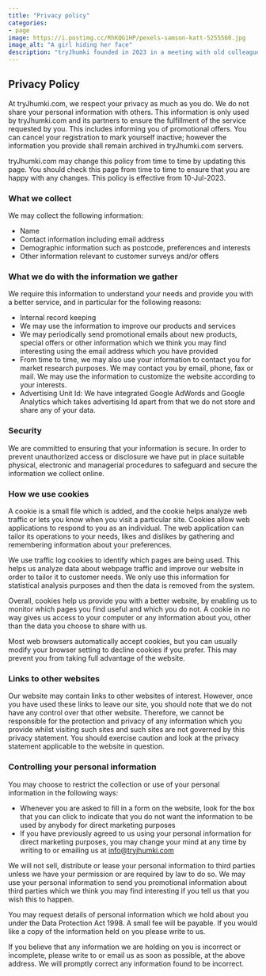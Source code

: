 ```yaml
---
title: "Privacy policy"
categories:
- page
image: https://i.postimg.cc/RhKQG1HP/pexels-samson-katt-5255560.jpg
image_alt: "A girl hiding her face"
description: "tryJhumki founded in 2023 in a meeting with old colleague with a deep sense of excitement about the possibilities in the world of earrings and making ladies beautiful feel proud"
---
```


## Privacy Policy
At tryJhumki.com, we respect your privacy as much as you do. We do not share your personal information with others. This information is only used by tryJhumki.com and its partners to ensure the fulfillment of the service requested by you. This includes informing you of promotional offers. You can cancel your registration to mark yourself inactive; however the information you provide shall remain archived in tryJhumki.com servers.

tryJhumki.com may change this policy from time to time by updating this page. You should check this page from time to time to ensure that you are happy with any changes. This policy is effective from 10-Jul-2023.

### What we collect
We may collect the following information:

* Name
* Contact information including email address
* Demographic information such as postcode, preferences and interests
* Other information relevant to customer surveys and/or offers

### What we do with the information we gather
We require this information to understand your needs and provide you with a better service, and in particular for the following reasons:

* Internal record keeping
* We may use the information to improve our products and services
* We may periodically send promotional emails about new products, special offers or other information which we think you may find interesting using the email address which you have provided
* From time to time, we may also use your information to contact you for market research purposes. We may contact you by email, phone, fax or mail. We may use the information to customize the website according to your interests.
* Advertising Unit Id: We have integrated Google AdWords and Google Analytics which takes advertising Id apart from that we do not store and share any of your data.

### Security
We are committed to ensuring that your information is secure. In order to prevent unauthorized access or disclosure we have put in place suitable physical, electronic and managerial procedures to safeguard and secure the information we collect online.

### How we use cookies
A cookie is a small file which is added, and the cookie helps analyze web traffic or lets you know when you visit a particular site. Cookies allow web applications to respond to you as an individual. The web application can tailor its operations to your needs, likes and dislikes by gathering and remembering information about your preferences.

We use traffic log cookies to identify which pages are being used. This helps us analyze data about webpage traffic and improve our website in order to tailor it to customer needs. We only use this information for statistical analysis purposes and then the data is removed from the system.

Overall, cookies help us provide you with a better website, by enabling us to monitor which pages you find useful and which you do not. A cookie in no way gives us access to your computer or any information about you, other than the data you choose to share with us.

Most web browsers automatically accept cookies, but you can usually modify your browser setting to decline cookies if you prefer. This may prevent you from taking full advantage of the website.

### Links to other websites
Our website may contain links to other websites of interest. However, once you have used these links to leave our site, you should note that we do not have any control over that other website. Therefore, we cannot be responsible for the protection and privacy of any information which you provide whilst visiting such sites and such sites are not governed by this privacy statement. You should exercise caution and look at the privacy statement applicable to the website in question. 

### Controlling your personal information
You may choose to restrict the collection or use of your personal information in the following ways:

* Whenever you are asked to fill in a form on the website, look for the box that you can click to indicate that you do not want the information to be used by anybody for direct marketing purposes
* If you have previously agreed to us using your personal information for direct marketing purposes, you may change your mind at any time by writing to or emailing us at info@tryjhumki.com

We will not sell, distribute or lease your personal information to third parties unless we have your permission or are required by law to do so. We may use your personal information to send you promotional information about third parties which we think you may find interesting if you tell us that you wish this to happen.

You may request details of personal information which we hold about you under the Data Protection Act 1998. A small fee will be payable. If you would like a copy of the information held on you please write to us.

If you believe that any information we are holding on you is incorrect or incomplete, please write to or email us as soon as possible, at the above address. We will promptly correct any information found to be incorrect.
